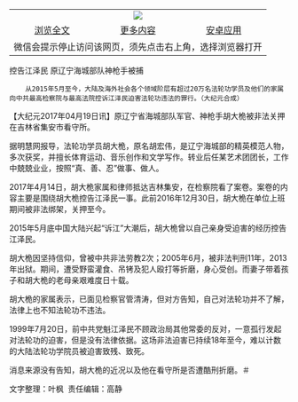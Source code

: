 

<table>
  <tr>
    <td align="center" colspan="3">
      <a href="https://github.com/ogate/ogate/blob/master/README.md"><img src="https://cloud.githubusercontent.com/assets/11880933/13434984/f430fae2-e012-11e5-814f-c2df1e82b247.jpg"/></a>
    </td>
  </tr>
  <tr>
    <td align="center">
      <a href="https://s3.ap-south-1.amazonaws.com/ogatem/oGate.htm?c818021&from=oNote">浏览全文</a>
    </td>
    <td align="center">
      <a href="https://s3.ap-south-1.amazonaws.com/ogatem/oGate.htm?from=oNote">更多内容</a>
    </td>
    <td align="center">
      <a href="https://raw.githubusercontent.com/ogate/up/master/ogate.apk">安卓应用</a>
    </td>
  </tr>
  <tr>
    <td align="center" colspan="3">
      微信会提示停止访问该网页，须先点击右上角，选择浏览器打开
    </td>
  </tr>
</table>    



控告江泽民 原辽宁海城部队神枪手被捕






        从2015年5月至今，大陆及海外社会各个领域阶层有超过20万名法轮功学员及他们的家属向中共最高检察院与最高法院控诉江泽民迫害法轮功违法的罪行。（大纪元合成）




【大纪元2017年04月19日讯】原辽宁省海城部队军官、神枪手胡大桅被非法关押在吉林省集安市看守所。


据明慧网报导，法轮功学员胡大桅，原名胡宏伟，是辽宁海城部的精英模范人物，多次获奖，并擅长体育运动、音乐创作和文学写作。转业后任某艺术团团长，工作中兢兢业业，按照“真、善、忍”做事、做人。


2017年4月14日，胡大桅家属和律师抵达吉林集安，在检察院看了案卷。案卷的内容主要是围绕胡大桅控告江泽民一事。此前2016年12月30日，胡大桅在单位上班期间被非法绑架，关押至今。


2015年5月底中国大陆兴起“诉江”大潮后，胡大桅曾以自己亲身受迫害的经历控告江泽民。


胡大桅因坚持信仰，曾被中共非法劳教2次；2005年6月，被非法判刑11年，2013年出狱。期间，遭受野蛮灌食、吊铐及犯人殴打等折磨，身心受创。而妻子带着孩子和胡大桅的老母亲艰难度日十载。


胡大桅的家属表示，已面见检察官管清涛，但对方告知，自己对法轮功并不了解，法律上也不知法轮功不违法。


1999年7月20日，前中共党魁江泽民不顾政治局其他常委的反对，一意孤行发起对法轮功的迫害，但是没有法律依据。这场非法迫害已持续18年至今，难以计数的大陆法轮功学院员被迫害致残、致死。


消息来源没有告知，胡大桅的近况以及他在看守所是否遭酷刑折磨。＃


文字整理：叶枫  责任编辑：高静



